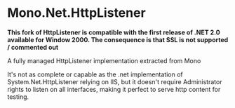 Mono.Net.HttpListener
==================

**This fork of HttpListener is compatible with the first release of .NET 2.0 available for Window 2000.  The consequence is that SSL is not supported / commented out**

A fully managed HttpListener implementation extracted from Mono

It's not as complete or capable as the .net implementation of System.Net.HttpListener relying on IIS, but it doesn't require Administrator rights to listen on all interfaces, making it perfect to serve http content for testing.
